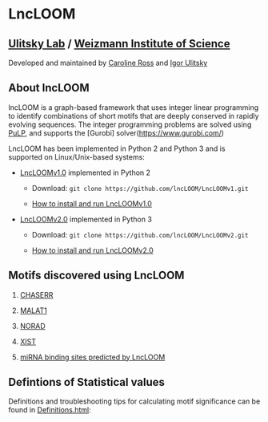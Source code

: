 # LncLOOM 
## [Ulitsky Lab](https://www.weizmann.ac.il/Biological_Regulation/IgorUlitsky/) / [Weizmann Institute of Science](https://www.weizmann.ac.il/Biological_Regulation/IgorUlitsky/)

Developed and maintained by [Caroline Ross](mailto:caroline-jane.ross@weizmann.ac.il) and [Igor Ulitsky](mailto:igor.ulitsky@weizmann.ac.il)

## About lncLOOM
lncLOOM is a graph-based framework that uses integer linear programming to identify combinations of short motifs that are 
deeply conserved in rapidly evolving sequences. The integer programming problems are solved using [PuLP](https://pypi.org/project/PuLP/), and supports the [Gurobi] solver(https://www.gurobi.com/)   

LncLOOM has been implemented in Python 2 and Python 3 and is supported on Linux/Unix-based systems:
* [LncLOOMv1.0](https://github.com/lncLOOM/LncLOOMv1) implemented in Python 2

     * Download: `git clone https://github.com/lncLOOM/LncLOOMv1.git`
     
     * [How to install and run LncLOOMv1.0](https://github.com/lncLOOM/LncLOOMv1/blob/master/README.md)

* [LncLOOMv2.0](https://github.com/lncLOOM/LncLOOMv2) implemented in Python 3

     * Download: `git clone https://github.com/lncLOOM/LncLOOMv2.git`
     
     * [How to install and run LncLOOMv2.0](https://github.com/lncLOOM/LncLOOMv2/blob/main/README.md)


## Motifs discovered using LncLOOM

1) [CHASERR](https://github.com/lncLOOM/LncLOOMv1/tree/master/Chaserr_Results)

2) [MALAT1](https://github.com/lncLOOM/LncLOOMv1/tree/master/MALAT1_Results)

3) [NORAD](https://github.com/lncLOOM/LncLOOMv1/tree/master/NORAD_Resuts)

4) [XIST](https://github.com/lncLOOM/LncLOOMv1/tree/master/XIST_Results)

5) [miRNA binding sites predicted by LncLOOM](https://github.com/lncLOOM/LncLOOMv1/tree/master/miRNA_LncLOOM_Targets) 


## Defintions of Statistical values

Definitions and troubleshooting tips for calculating motif significance can be found in [Definitions.html](https://github.com/lncLOOM/lncLOOM/edit/master/Definitions.html):
